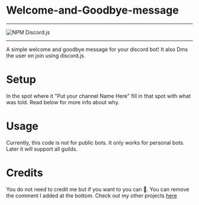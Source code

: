 # Welcome-and-Goodbye-message

---

![NPM Discord.js](https://nodei.co/npm/discord.js.png?downloads=true&stars=true)

---

A simple welcome and goodbye message for your discord bot! It also Dms the user on join using discord.js.


# Setup

In the spot where it "Put your channel Name Here" fill in that spot
with what was told. Read below for more info about why. 


# Usage

Currently, this code is not for public bots. It only works for personal bots. Later it will support all guilds.

# Credits

You do not need to credit me but if you want to you can 🙂. You  can remove the
comment I added at the bottom. Check out my other projects [here](https://github.com/KK-Designs) 
